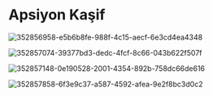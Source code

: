 # Apsiyon Kaşif

![352856958-e5b6b8fe-988f-4c15-aecf-6e3cd4ea4348](https://github.com/user-attachments/assets/9e841447-dd4a-4e90-8f00-b810e30baddf)

![352857074-39377bd3-dedc-4fcf-8c66-043b622f507f](https://github.com/user-attachments/assets/e16dddd3-07e9-4d6a-a85c-868dbc34de1d)

![352857148-0e190528-2001-4354-892b-758dc66de616](https://github.com/user-attachments/assets/eda9a719-b4ee-4cfa-9280-2758a813410d)

![352857858-6f3e9c37-a587-4592-afea-9e2f8bc3d0c2](https://github.com/user-attachments/assets/da3132b0-b062-43a5-80fa-808a71202f19)
